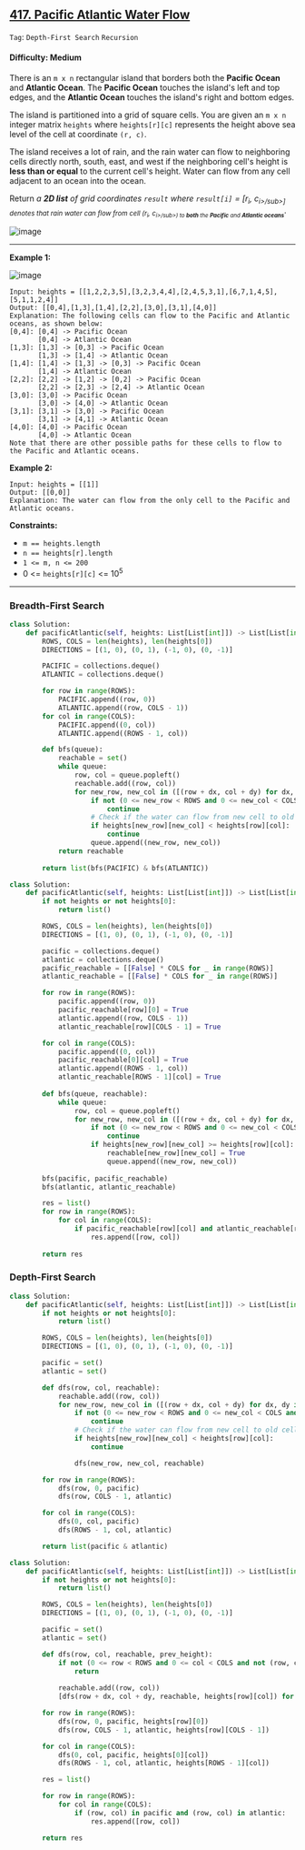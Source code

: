 ## [417. Pacific Atlantic Water Flow](https://leetcode.com/problems/pacific-atlantic-water-flow/)

```Tag```:  ```Depth-First Search``` ```Recursion```

#### Difficulty: Medium

There is an ```m x n``` rectangular island that borders both the __Pacific Ocean__ and __Atlantic Ocean__. The __Pacific Ocean__ touches the island's left and top edges, and the __Atlantic Ocean__ touches the island's right and bottom edges.

The island is partitioned into a grid of square cells. You are given an ```m x n``` integer matrix ```heights``` where ```heights[r][c]``` represents the height above sea level of the cell at coordinate ```(r, c)```.

The island receives a lot of rain, and the rain water can flow to neighboring cells directly north, south, east, and west if the neighboring cell's height is __less than or equal__ to the current cell's height. Water can flow from any cell adjacent to an ocean into the ocean.

Return _a __2D list__ of grid coordinates ```result``` where ```result[i]``` = [r<sub>i</sub>, c<sub>i>/sub>] denotes that rain water can flow from cell (r<sub>i</sub>, c<sub>i>/sub>) to __both__ the __Pacific__ and __Atlantic oceans___.

![image](https://user-images.githubusercontent.com/35042430/224526884-31420b32-4452-4843-8585-9c137763f307.png)
  
---

__Example 1:__

![image](https://assets.leetcode.com/uploads/2021/06/08/waterflow-grid.jpg)
```
Input: heights = [[1,2,2,3,5],[3,2,3,4,4],[2,4,5,3,1],[6,7,1,4,5],[5,1,1,2,4]]
Output: [[0,4],[1,3],[1,4],[2,2],[3,0],[3,1],[4,0]]
Explanation: The following cells can flow to the Pacific and Atlantic oceans, as shown below:
[0,4]: [0,4] -> Pacific Ocean 
       [0,4] -> Atlantic Ocean
[1,3]: [1,3] -> [0,3] -> Pacific Ocean 
       [1,3] -> [1,4] -> Atlantic Ocean
[1,4]: [1,4] -> [1,3] -> [0,3] -> Pacific Ocean 
       [1,4] -> Atlantic Ocean
[2,2]: [2,2] -> [1,2] -> [0,2] -> Pacific Ocean 
       [2,2] -> [2,3] -> [2,4] -> Atlantic Ocean
[3,0]: [3,0] -> Pacific Ocean 
       [3,0] -> [4,0] -> Atlantic Ocean
[3,1]: [3,1] -> [3,0] -> Pacific Ocean 
       [3,1] -> [4,1] -> Atlantic Ocean
[4,0]: [4,0] -> Pacific Ocean 
       [4,0] -> Atlantic Ocean
Note that there are other possible paths for these cells to flow to the Pacific and Atlantic oceans.
```

__Example 2:__
```
Input: heights = [[1]]
Output: [[0,0]]
Explanation: The water can flow from the only cell to the Pacific and Atlantic oceans.
```

__Constraints:__

- ```m == heights.length```
- ```n == heights[r].length```
- ```1 <= m, n <= 200```
- 0 <= ```heights[r][c]``` <= 10<sup>5</sup>
  
---

### Breadth-First Search
  
```Python
class Solution:
    def pacificAtlantic(self, heights: List[List[int]]) -> List[List[int]]:
        ROWS, COLS = len(heights), len(heights[0])
        DIRECTIONS = [(1, 0), (0, 1), (-1, 0), (0, -1)]

        PACIFIC = collections.deque()
        ATLANTIC = collections.deque()

        for row in range(ROWS):
            PACIFIC.append((row, 0))
            ATLANTIC.append((row, COLS - 1))
        for col in range(COLS):
            PACIFIC.append((0, col))
            ATLANTIC.append((ROWS - 1, col))

        def bfs(queue):
            reachable = set()
            while queue:
                row, col = queue.popleft()
                reachable.add((row, col))
                for new_row, new_col in ([(row + dx, col + dy) for dx, dy in DIRECTIONS]):
                    if not (0 <= new_row < ROWS and 0 <= new_col < COLS and not (new_row, new_col) in reachable):
                        continue
                    # Check if the water can flow from new cell to old cell to the oceans
                    if heights[new_row][new_col] < heights[row][col]:
                        continue
                    queue.append((new_row, new_col))
            return reachable
            
        return list(bfs(PACIFIC) & bfs(ATLANTIC))
```

```Python
class Solution:
    def pacificAtlantic(self, heights: List[List[int]]) -> List[List[int]]:
        if not heights or not heights[0]:
            return list()

        ROWS, COLS = len(heights), len(heights[0])
        DIRECTIONS = [(1, 0), (0, 1), (-1, 0), (0, -1)]

        pacific = collections.deque()
        atlantic = collections.deque()
        pacific_reachable = [[False] * COLS for _ in range(ROWS)]
        atlantic_reachable = [[False] * COLS for _ in range(ROWS)]

        for row in range(ROWS):
            pacific.append((row, 0))
            pacific_reachable[row][0] = True
            atlantic.append((row, COLS - 1))
            atlantic_reachable[row][COLS - 1] = True

        for col in range(COLS):
            pacific.append((0, col))
            pacific_reachable[0][col] = True
            atlantic.append((ROWS - 1, col))
            atlantic_reachable[ROWS - 1][col] = True
        
        def bfs(queue, reachable):
            while queue:
                row, col = queue.popleft()
                for new_row, new_col in ([(row + dx, col + dy) for dx, dy in DIRECTIONS]):
                    if not (0 <= new_row < ROWS and 0 <= new_col < COLS and not reachable[new_row][new_col]):
                        continue
                    if heights[new_row][new_col] >= heights[row][col]:
                        reachable[new_row][new_col] = True
                        queue.append((new_row, new_col))
        
        bfs(pacific, pacific_reachable)
        bfs(atlantic, atlantic_reachable)

        res = list()
        for row in range(ROWS):
            for col in range(COLS):
                if pacific_reachable[row][col] and atlantic_reachable[row][col]:
                    res.append([row, col])
        
        return res
```

### Depth-First Search

```Python
class Solution:
    def pacificAtlantic(self, heights: List[List[int]]) -> List[List[int]]:
        if not heights or not heights[0]:
            return list()

        ROWS, COLS = len(heights), len(heights[0])
        DIRECTIONS = [(1, 0), (0, 1), (-1, 0), (0, -1)]

        pacific = set()
        atlantic = set()

        def dfs(row, col, reachable):
            reachable.add((row, col))
            for new_row, new_col in ([(row + dx, col + dy) for dx, dy in DIRECTIONS]):
                if not (0 <= new_row < ROWS and 0 <= new_col < COLS and not (new_row, new_col) in reachable):
                    continue
                # Check if the water can flow from new cell to old cell to the oceans
                if heights[new_row][new_col] < heights[row][col]:
                    continue

                dfs(new_row, new_col, reachable)

        for row in range(ROWS):
            dfs(row, 0, pacific)
            dfs(row, COLS - 1, atlantic)

        for col in range(COLS):
            dfs(0, col, pacific)
            dfs(ROWS - 1, col, atlantic)

        return list(pacific & atlantic)
```

```Python
class Solution:
    def pacificAtlantic(self, heights: List[List[int]]) -> List[List[int]]:
        if not heights or not heights[0]:
            return list()

        ROWS, COLS = len(heights), len(heights[0])
        DIRECTIONS = [(1, 0), (0, 1), (-1, 0), (0, -1)]

        pacific = set()
        atlantic = set()

        def dfs(row, col, reachable, prev_height):
            if not (0 <= row < ROWS and 0 <= col < COLS and not (row, col) in reachable and heights[row][col] >= prev_height):
                return
                
            reachable.add((row, col))
            [dfs(row + dx, col + dy, reachable, heights[row][col]) for dx, dy in DIRECTIONS]

        for row in range(ROWS):
            dfs(row, 0, pacific, heights[row][0])
            dfs(row, COLS - 1, atlantic, heights[row][COLS - 1])

        for col in range(COLS):
            dfs(0, col, pacific, heights[0][col])
            dfs(ROWS - 1, col, atlantic, heights[ROWS - 1][col])

        res = list()

        for row in range(ROWS):
            for col in range(COLS):
                if (row, col) in pacific and (row, col) in atlantic:
                    res.append([row, col])

        return res
```

